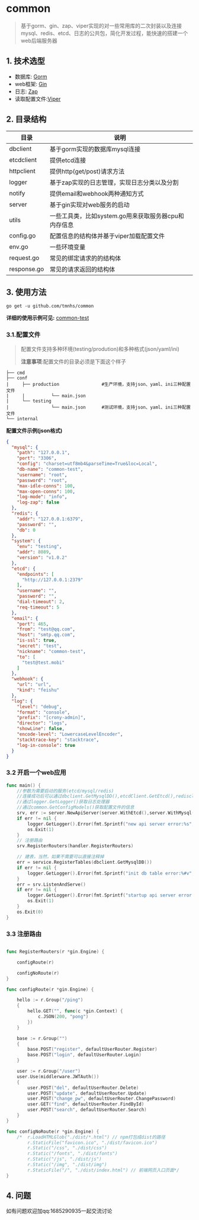 # common

> 基于gorm、gin、zap、viper实现的对一些常用库的二次封装以及连接mysql、redis、etcd、日志的公共包，简化开发过程，能快速的搭建一个web后端服务器

##  1. 技术选型
- 数据库:         [Gorm](http://gorm.cn)
- web框架:      [Gin](https://gin-gonic.com/)
- 日志:              [Zap](https://github.com/uber-go/zap)
- 读取配置文件:[Viper](https://github.com/spf13/viper)

## 2. 目录结构


| 目录         | 说明                               |
| ---------- | -------------------------------- |
| dbclient   | 基于gorm实现的数据库mysql连接              |
| etcdclient | 提供etcd连接                         |
| httpclient | 提供http(get/post)请求方法             |
| logger     | 基于zap实现的日志管理，实现日志分类以及分割          |
| notify     | 提供email和webhook两种通知方式            |
| server     | 基于gin实现对web服务的启动                 |
| utils      | 一些工具类，比如system.go用来获取服务器cpu和内存信息 |
| config.go  | 配置信息的结构体并基于viper加载配置文件           |
| env.go     | 一些环境变量                           |
| request.go | 常见的绑定请求的的结构体                     |
| response.go | 常见的请求返回的结构体   

## 3. 使用方法

```shell
go get -u github.com/tmnhs/common
```

**详细的使用示例可见:**  [common-test](https://github.com/tmnhs/common-test)

### 3.1.配置文件

> 配置文件支持多种环境(testing/prodution)和多种格式(json/yaml/ini)
>
> **注意事项**:配置文件的目录必须是下面这个样子


```shell
├── cmd
├── conf
|     ├── production                #生产环境，支持json、yaml、ini三种配置文件
|     |          └── main.json
|     └── testing
|                └── main.json      #测试环境，支持json、yaml、ini三种配置文件
└── internal
```
**配置文件示例(json格式)**

```json
{
  "mysql": {
    "path": "127.0.0.1",
    "port": "3306",
    "config": "charset=utf8mb4&parseTime=True&loc=Local",
    "db-name": "common-test",
    "username": "root",
    "password": "root",
    "max-idle-conns": 100,
    "max-open-conns": 100,
    "log-mode": "info",
    "log-zap": false
  },
  "redis": {
    "addr": "127.0.0.1:6379",
    "password": "",
    "db": 0
  },
  "system": {
    "env": "testing",
    "addr": 8089,
    "version": "v1.0.2"
  },
  "etcd": {
    "endpoints": [
      "http://127.0.0.1:2379"
    ],
    "username": "",
    "password": "",
    "dial-timeout": 2,
    "req-timeout": 5
  },
  "email": {
    "port": 465,
    "from": "test@qq.com",
    "host": "smtp.qq.com",
    "is-ssl": true,
    "secret": "test",
    "nickname": "common-test",
    "to": [
      "test@test.mobi"
    ]
  },
  "webhook": {
    "url": "url",
    "kind": "feishu"
  },
  "log": {
    "level": "debug",
    "format": "console",
    "prefix": "[crony-admin]",
    "director": "logs",
    "showLine": false,
    "encode-level": "LowercaseLevelEncoder",
    "stacktrace-key": "stacktrace",
    "log-in-console": true
  }
}
```

### 3.2 开启一个web应用

```go
func main() {
  	//参数为需要启动的服务(etcd/mysql/redis)
    //连接成功后可以通过dbclient.GetMysqlDD(),etcdClient.GetEtcd(),redisclient.GetRedis()获取对应的client
    //通过logger.GetLogger()获取日志处理器
    //通过common.GetConfigModels()获取配置文件的信息
	srv, err := server.NewApiServer(server.WithEtcd(),server.WithMysql(),server.WithRedis())
	if err != nil {
		logger.GetLogger().Error(fmt.Sprintf("new api server error:%s", err.Error()))
		os.Exit(1)
	}
	// 注册路由
	srv.RegisterRouters(handler.RegisterRouters)

	// 建表，当然，如果不需要可以直接注释掉
	err = service.RegisterTables(dbclient.GetMysqlDB())
	if err != nil {
		logger.GetLogger().Error(fmt.Sprintf("init db table error:%#v", err))
	}
	err = srv.ListenAndServe()
	if err != nil {
		logger.GetLogger().Error(fmt.Sprintf("startup api server error:%v", err.Error()))
		os.Exit(1)
	}
	os.Exit(0)
}

```

### 3.3 注册路由

```go

func RegisterRouters(r *gin.Engine) {

	configRoute(r)

	configNoRoute(r)
}

func configRoute(r *gin.Engine) {

	hello := r.Group("/ping")
	{
		hello.GET("", func(c *gin.Context) {
			c.JSON(200, "pong")
		})
	}

	base := r.Group("")
	{
		base.POST("register", defaultUserRouter.Register)
		base.POST("login", defaultUserRouter.Login)
	}

	user := r.Group("/user")
	user.Use(middlerware.JWTAuth())
	{
		user.POST("del", defaultUserRouter.Delete)
		user.POST("update", defaultUserRouter.Update)
		user.POST("change_pw", defaultUserRouter.ChangePassword)
		user.GET("find", defaultUserRouter.FindById)
		user.POST("search", defaultUserRouter.Search)
	}
}

func configNoRoute(r *gin.Engine) {
	/*	r.LoadHTMLGlob("./dist/*.html") // npm打包成dist的路径
		r.StaticFile("favicon.ico", "./dist/favicon.ico")
		r.Static("/css", "./dist/css")
		r.Static("/fonts", "./dist/fonts")
		r.Static("/js", "./dist/js")
		r.Static("/img", "./dist/img")
		r.StaticFile("/", "./dist/index.html") // 前端网页入口页面*/
}
```

## 4. 问题
如有问题欢迎加qq:1685290935一起交流讨论